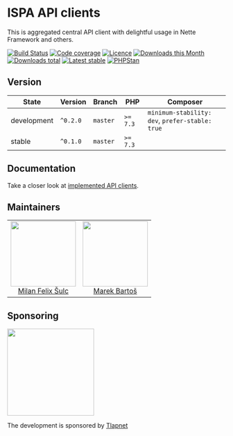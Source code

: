 # ISPA API clients

This is aggregated central API client with delightful usage in Nette Framework and others.

[![Build Status](https://img.shields.io/travis/ispalliance/api-clients.svg?style=flat-square)](https://travis-ci.org/ispalliance/api-clients)
[![Code coverage](https://img.shields.io/coveralls/ispalliance/api-clients.svg?style=flat-square)](https://coveralls.io/r/ispalliance/api-clients)
[![Licence](https://img.shields.io/packagist/l/ispa/api-clients.svg?style=flat-square)](https://packagist.org/packages/ispa/api-clients)
[![Downloads this Month](https://img.shields.io/packagist/dm/ispa/api-clients.svg?style=flat-square)](https://packagist.org/packages/ispa/api-clients)
[![Downloads total](https://img.shields.io/packagist/dt/ispa/api-clients.svg?style=flat-square)](https://packagist.org/packages/ispa/api-clients)
[![Latest stable](https://img.shields.io/packagist/v/ispa/api-clients.svg?style=flat-square)](https://packagist.org/packages/ispa/api-clients)
[![PHPStan](https://img.shields.io/badge/PHPStan-enabled-brightgreen.svg?style=flat-square)](https://github.com/phpstan/phpstan)

## Version

| State       | Version      | Branch   | PHP      | Composer                                        |
|-------------|--------------|----------|----------|-------------------------------------------------|
| development | `^0.2.0`     | `master` | `>= 7.3` | `minimum-stability: dev`, `prefer-stable: true` |
| stable      | `^0.1.0`     | `master` | `>= 7.3` |                                                 |

## Documentation

Take a closer look at [implemented API clients](.docs/README.md).

## Maintainers

<table>
  <tbody>
    <tr>
      <td align="center">
        <a href="https://github.com/f3l1x">
            <img width="150" height="150" src="https://avatars2.githubusercontent.com/u/538058?v=3&s=150">
        </a>
        </br>
        <a href="https://github.com/f3l1x">Milan Felix Šulc</a>
      </td>
      <td align="center">
        <a href="https://github.com/mabar">
            <img width="150" height="150" src="https://avatars0.githubusercontent.com/u/20974277?s=150&v=4">
        </a>
        </br>
        <a href="https://github.com/mabar">Marek Bartoš</a>
      </td>
    </tr>
  </tbody>
</table>

## Sponsoring

<a href="https://github.com/tlapnet"><img  width="200" src="https://cdn.rawgit.com/f3l1x/xsource/2463efb7/assets/tlapdev.png"></a>

The development is sponsored by [Tlapnet](https://www.tlapnet.cz)
